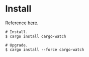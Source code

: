 # Install

Reference [here](https://github.com/passcod/cargo-watch).
```
# Install.
$ cargo install cargo-watch

# Upgrade.
$ cargo install --force cargo-watch
````
